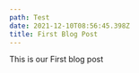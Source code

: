 ```yaml
---
path: Test
date: 2021-12-10T08:56:45.398Z
title: First Blog Post
---
```

This is our First blog post
